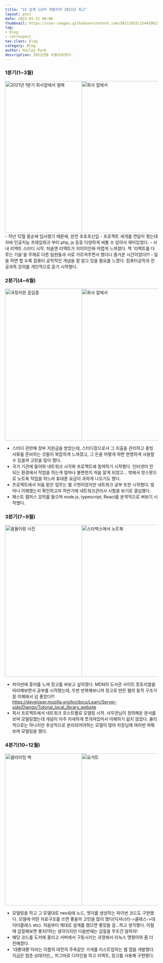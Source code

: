 ```yaml
---
title: "SI 업계 1년차 개발자의 2021년 회고"
layout: post
date: 2022-01-31 08:00
thumbnail: https://user-images.githubusercontent.com/50111853/154459623-2d0c89ff-ee21-4317-bc90-0d4e66819f35.jpeg
tag:
- blog
- retrospect
nav-class: blog
category: Blog
author: Hailey Park
description: 2021년을 되돌아보았다.
---
```


### 1분기(1~3월)
<div style='display:flex;'>
<img style='width:auto;max-width:50%;height:500px;' src='https://user-images.githubusercontent.com/50111853/154459623-2d0c89ff-ee21-4317-bc90-0d4e66819f35.jpeg' alt='2021년 1분기 회사앞에서 썰매'/>
<img src='https://user-images.githubusercontent.com/50111853/154459709-cac31eb5-6c59-45fe-90db-4cb4fad2b74e.jpeg' style='width:auto;max-width:50%;height:500px;' alt='회사 앞에서' />
</div>
- 작년 12월 중순에 입사했기 때문에, 완전 초초초신입 
- 프로젝트 세개를 연달아 했는데 자바 인공지능 프레임워크 부터 php, js 등등 다양하게 써볼 수 있어서 재미있었다. 
- 사내 리액트 스터디 시작. 처음엔 리액트가 지이이인짜 어렵게 느껴졌다. 책 '리액트를 다루는 기술'을 주제로 다른 팀원들과 서로 가르쳐주면서 했더니 즐거운 시간이었다!!!
- 일을 하면 할 수록 컴퓨터 공학적인 개념을 잘 알고 있을 필요를 느꼈다. 컴퓨터공학과 전공과목 강의를 개인적으로 듣기 시작했다.

### 2분기(4~6월)
<div style='display:flex'>
<img src='https://user-images.githubusercontent.com/50111853/154460377-d96c851b-0c24-4ead-8d6a-fc1b6ad61d76.jpeg' style='width:auto;max-width:50%;height:500px;' alt='국정자원 출입증'/>
<img src='https://user-images.githubusercontent.com/50111853/154460489-ca382881-3712-4f0a-b892-8e86953785d5.png' style='width:auto;max-width:50%;height:500px;' alt='회사 앞에서' />
</div>

- 스터디 관련해 정부 지원금을 받았는데, 스터디장으로서 그 지출을 관리하고 증빙 서류를 준비하는 것들이 복잡하게 느껴졌고, 그 돈을 어떻게 하면 현명하게 사용할 수 있을까 고민을 많이 했다.
- 국가 기관에 들어와 네트워크 시각화 프로젝트에 참여하기 시작했다. 인터넷이 안 되는 환경에서 작업을 하는게 얼마나 불편한지 처음 알게 되었고... 밖에서 핫스팟으로 노트북 작업을 하느라 휴대폰 요금이 과하게 나오기도 했다. 
- 프로젝트에서 처음 맡은 업무는 웹 구현이었지만 네트워크 공부 또한 시작했다. 얼마나 이해했는지 확인하고자 하반기에 네트워크관리사 시험을 보기로 결심했다.
- 패스트 캠퍼스 강의를 들으며 node.js, typescript, React를 본격적으로 써보기 시작했다.

### 3분기(7~9월)
<div style='display:flex'>
<img style='width:auto;max-width:50%;height:500px;' src='https://user-images.githubusercontent.com/50111853/154461241-f36d84f3-9923-4093-822d-585416f4f23d.jpeg' alt='꿈돌이랑 사진'/>
<img style='width:auto;max-width:50%;height:500px;' src='https://user-images.githubusercontent.com/50111853/154465021-9e196cdd-6e74-4af4-b5cc-232ab7dd383b.jpeg' alt='스타벅스에서 노트북' />
</div>

- 파이썬에 흥미를 느껴 장고를 써보고 싶어졌다. MDN의 도서관 사이트 튜토리얼을 따라해보면서 공부를 시작했는데, 두번 반복해보니까 장고로 만든 웹의 동작 구조가 잘 이해돼서 넘 좋았다!!! 
https://developer.mozilla.org/ko/docs/Learn/Server-side/Django/Tutorial_local_library_website
- 회사 프로젝트에서 네트워크 호스트별로 모델링 시작. 사무관님이 정의해둔 문서를 보며 모델링했는데 개념이 아주 자세하게 쪼개져있어서 이해하기 쉽지 않았다. 물리적으로는 하나지만 추상적으로 분리되어야하는 모델이 많아 차장님께 여러번 여쭤보며 모델링을 했다.

### 4분기(10~12월)
<div style='display:flex'>
<img style='width:auto;max-width:50%;height:500px;' src='https://user-images.githubusercontent.com/50111853/154465318-f6d5db18-d2d6-413b-8139-9cbc055e6c40.jpeg' alt='클라이밍 벽'/>
<img style='width:auto;max-width:50%;height:500px;' src='https://user-images.githubusercontent.com/50111853/154465554-29889386-eecf-4133-85c1-8207c01d33e7.jpeg' alt='요거트' />
</div>

- 모델링을 하고 그 모델대로 neo4j에 노드, 엣지를 생성하는 파이썬 코드도 구현했다. 모델에 어떤 자료구조를 쓰면 좋을까 고민을 많이 했다(딕셔너리->클래스->데이터클래스 etc). 처음부터 제대로 설계를 했으면 좋았을 걸...하고 생각했다. 이럴때 삽질해보면 좋지!!하는 생각이지만 다음번에는 삽질을 무조건 덜하자! 
- 해당 코드를 도커에 올리고 서버에서 구동시키는 과정에서 리눅스 명령어와 좀 더 친해졌다.
- '대롱대롱'이라는 이름의 대전의 주옥같은 가게를 리스트업하는 웹 앱을 개발했다. 지금은 멈춘 상태지만,,, 피그마로 디자인을 하고 리액트, 장고를 사용해 구현했다.

